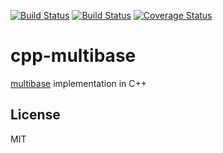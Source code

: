 [![Build Status](https://travis-ci.org/cpp-ipfs/cpp-multibase.svg?branch=master)](https://travis-ci.org/cpp-ipfs/cpp-multibase) 
[![Build Status](https://ci.appveyor.com/api/projects/status/github/cpp-ipfs/cpp-multibase?svg=true)](https://ci.appveyor.com/project/lockblox/cpp-multibase)
[![Coverage Status](https://coveralls.io/repos/github/cpp-ipfs/cpp-multibase/badge.svg?branch=master)](https://coveralls.io/github/cpp-ipfs/cpp-multibase?branch=master)

# cpp-multibase

[multibase](//github.com/multiformats/multibase) implementation in C++

## License

MIT

